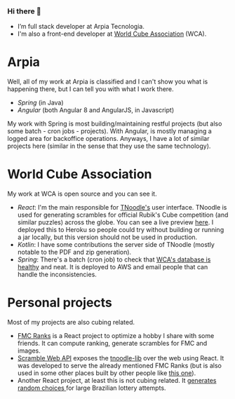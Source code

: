 ### Hi there 👋

- I’m full stack developer at Arpia Tecnologia.
- I'm also a front-end developer at [World Cube Association](https://github.com/thewca/) (WCA).

# Arpia
Well, all of my work at Arpia is classified and I can't show you what is happening there, but I can tell you with what I work there.
- *Spring* (in Java)
- *Angular* (both Angular 8 and AngularJS, in Javascript)

My work with Spring is most building/maintaining restful projects (but also some batch - cron jobs - projects). With Angular, is mostly managing a logged area for backoffice operations. Anyways, I have a lot of similar projects here (similar in the sense that they use the same technology).

# World Cube Association
My work at WCA is open source and you can see it.
- *React*: I'm the main responsible for [TNoodle's](https://github.com/thewca/tnoodle) user interface. TNoodle is used for generating scrambles for official Rubik's Cube competition (and similar puzzles) across the globe. You can see a live preview [here](https://tnoodle-web.herokuapp.com/scramble). I deployed this to Heroku so people could try without building or running a jar locally, but this version should not be used in production.
- *Kotlin*: I have some contributions the server side of TNoodle (mostly notable to the PDF and zip generation).
- *Spring*: There's a batch (cron job) to check that [WCA's database is healthy](https://github.com/thewca/db-sanity-check/) and neat. It is deployed to AWS and email people that can handle the inconsistencies.

# Personal projects

Most of my projects are also cubing related.
* [FMC Ranks](https://campos20.github.io/fmc-ranks/#/) is a React project to optimize a hobby I share with some friends. It can compute ranking, generate scrambles for FMC and images. 
* [Scramble Web API](https://github.com/campos20/scramble-web-api) exposes the [tnoodle-lib](https://github.com/thewca/tnoodle-lib) over the web using React. It was developed to serve the already mentioned FMC Ranks (but is also used in some other places built by other people like [this one](https://fewestmoves.herokuapp.com/dashboard/actual)).
* Another React project, at least this is not cubing related. It [generates random choices ](https://github.com/campos20/mega-sena-gerador)for large Brazilian lottery attempts.

